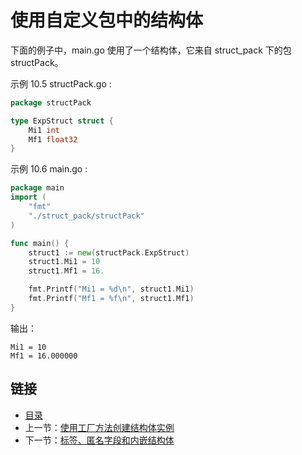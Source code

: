 # 使用自定义包中的结构体

下面的例子中，main.go 使用了一个结构体，它来自 struct_pack 下的包 structPack。

示例 10.5 structPack.go :

```go
package structPack

type ExpStruct struct {
    Mi1 int
    Mf1 float32
}
```

示例 10.6 main.go :

```go
package main
import (
    "fmt"
    "./struct_pack/structPack"
)

func main() {
    struct1 := new(structPack.ExpStruct)
    struct1.Mi1 = 10
    struct1.Mf1 = 16.

    fmt.Printf("Mi1 = %d\n", struct1.Mi1)
    fmt.Printf("Mf1 = %f\n", struct1.Mf1)
}
```

输出：

    Mi1 = 10
    Mf1 = 16.000000

## 链接

- [目录](README.md)
- 上一节：[使用工厂方法创建结构体实例](./使用工厂方法创建结构体实例.md)
- 下一节：[标签、匿名字段和内嵌结构体](./标签、匿名字段和内嵌结构体.md)
